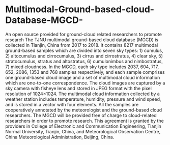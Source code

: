 # Multimodal-Ground-based-cloud-Database-MGCD-
An open source provided for ground-cloud related researchers to promote research
The TJNU multimodal ground-based cloud database (MGCD) is collected in Tianjin, China from 2017 to 2018. It contains 8217 multimodal ground-based samples which are divided into seven sky types: 1) cumulus, 2) altocumulus and cirrocumulus, 3) cirrus and cirrostratus, 4) clear sky, 5) stratocumulus, stratus and altostratus, 6) cumulonimbus and nimbostratus, 7) mixed cloudness. In the MGCD, each sky type includes 2037, 604, 717, 652, 2086, 1353 and 768 samples respectively, and each sample comprises one ground-based cloud image and a set of multimodal cloud information which are one-to-one correspondence. The cloud images are captured by a sky camera with fisheye lens and stored in JPEG format with the pixel resolution of 1024×1024. The multimodal cloud information collected by a weather station includes temperature, humidity, pressure and wind speed, and is stored in a vector with four elements. All the samples are cooperatively annotated by the meteorologist and the ground-based cloud researchers. The MGCD will be provided free of charge to cloud-related researchers in order to promote research. This agreement is granted by the providers in College of Electronic and Communication Engineering, Tianjin Normal University, Tianjin, China, and Meteorological Observation Centre, China Meteorological Administration, Beijing, China.
